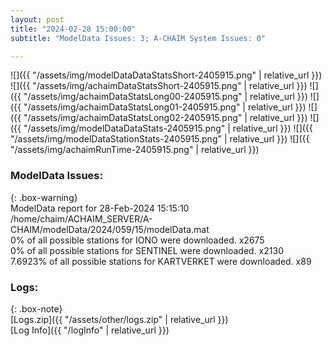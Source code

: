 ```yaml
---
layout: post
title: "2024-02-28 15:00:00"
subtitle: "ModelData Issues: 3; A-CHAIM System Issues: 0"

---
```


![]({{ "/assets/img/modelDataDataStatsShort-2405915.png" | relative_url }})
![]({{ "/assets/img/achaimDataStatsShort-2405915.png" | relative_url }})
![]({{ "/assets/img/achaimDataStatsLong00-2405915.png" | relative_url }})
![]({{ "/assets/img/achaimDataStatsLong01-2405915.png" | relative_url }})
![]({{ "/assets/img/achaimDataStatsLong02-2405915.png" | relative_url }})
![]({{ "/assets/img/modelDataDataStats-2405915.png" | relative_url }})
![]({{ "/assets/img/modelDataStationStats-2405915.png" | relative_url }})
![]({{ "/assets/img/achaimRunTime-2405915.png" | relative_url }})


### ModelData Issues:  
  
{: .box-warning}  
 ModelData report for 28-Feb-2024 15:15:10   
 /home/chaim/ACHAIM_SERVER/A-CHAIM/modelData/2024/059/15/modelData.mat   
 0% of all possible stations for IONO were downloaded. x2675   
 0% of all possible stations for SENTINEL were downloaded. x2130   
 7.6923% of all possible stations for KARTVERKET were downloaded. x89   
  


### Logs:  
  
{: .box-note}  
[Logs.zip]({{ "/assets/other/logs.zip" | relative_url }})  
[Log Info]({{ "/logInfo" | relative_url }})  
